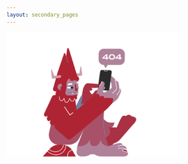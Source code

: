 ```yaml
---
layout: secondary_pages
---
```


<img src="assets/404image.png" style="width: 80%;" alt="Not found, please contact ignaciomsarmiento (at) gmail.com">


<br>
<br>


